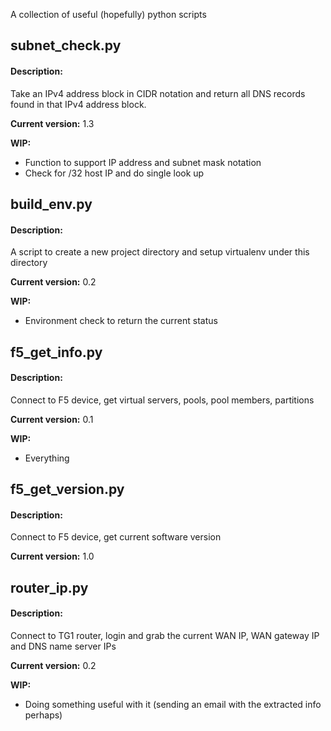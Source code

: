 A collection of useful (hopefully) python scripts

## subnet_check.py

#### Description:
Take an IPv4 address block in CIDR notation and return all DNS records
found in that IPv4 address block.

**Current version:**
1.3

**WIP:**
- Function to support IP address and subnet mask notation
- Check for /32 host IP and do single look up

## build_env.py


#### Description:
A script to create a new project directory and setup virtualenv under this
directory

**Current version:**
0.2

**WIP:**
- Environment check to return the current status

## f5_get_info.py


#### Description:
Connect to F5 device, get virtual servers, pools, pool members, partitions

**Current version:**
0.1

**WIP:**
- Everything

## f5_get_version.py


#### Description:
Connect to F5 device, get current software version

**Current version:**
1.0

## router_ip.py


#### Description:
Connect to TG1 router, login and grab the current WAN IP, WAN gateway IP and DNS name server IPs

**Current version:**
0.2

**WIP:**
- Doing something useful with it (sending an email with the extracted info perhaps)
